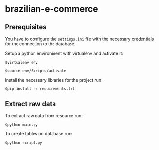 # brazilian-e-commerce
## Prerequisites
You have to configure the `settings.ini` file with the necessary credentials for the connection to the database.

Setup a python environment with virtualenv and activate it:

`$virtualenv env`

`$source env/Scripts/activate`

Install the necessary libraries for the project run:

`$pip install -r requirements.txt` 



## Extract raw data
To extract raw data from resource run:

`$python main.py`

To create tables on database run:

`$python script.py`
